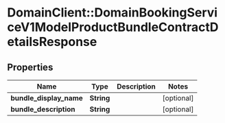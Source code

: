 # DomainClient::DomainBookingServiceV1ModelProductBundleContractDetailsResponse

## Properties
Name | Type | Description | Notes
------------ | ------------- | ------------- | -------------
**bundle_display_name** | **String** |  | [optional] 
**bundle_description** | **String** |  | [optional] 


